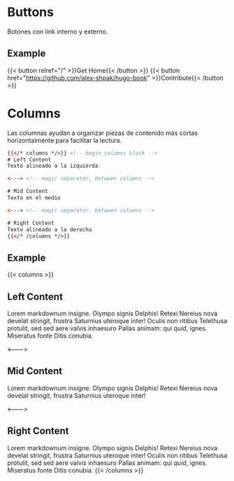 # Buttons

Botones con link interno y externo.

## Example

{{< button relref="/" >}}Get Home{{< /button >}}
{{< button href="https://github.com/alex-shpak/hugo-book" >}}Contribute{{< /button >}}

# Columns

Las columnas ayudan a organizar piezas de contenido más cortas horizontalmente para facilitar la lectura.

```html
{{</* columns */>}} <!-- begin columns block -->
# Left Content
Texto alineado a la izquierda

<---> <!-- magic separator, between columns -->

# Mid Content
Texto en el medio

<---> <!-- magic separator, between columns -->

# Right Content
Texto alineado a la derecha
{{</* /columns */>}}
```

## Example

{{< columns >}}

## Left Content

Lorem markdownum insigne. Olympo signis Delphis! Retexi Nereius nova develat
stringit, frustra Saturnius uteroque inter! Oculis non ritibus Telethusa
protulit, sed sed aere valvis inhaesuro Pallas animam: qui _quid_, ignes.
Miseratus fonte Ditis conubia.

<--->

## Mid Content

Lorem markdownum insigne. Olympo signis Delphis! Retexi Nereius nova develat
stringit, frustra Saturnius uteroque inter!

<--->

## Right Content

Lorem markdownum insigne. Olympo signis Delphis! Retexi Nereius nova develat
stringit, frustra Saturnius uteroque inter! Oculis non ritibus Telethusa
protulit, sed sed aere valvis inhaesuro Pallas animam: qui _quid_, ignes.
Miseratus fonte Ditis conubia.
{{< /columns >}}
